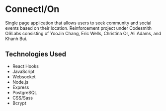 # ConnectI/On

Single page application that allows users to seek community and social events based on their location. 
Reinforcement project under Codesmith OSLabs consisting of YooJin Chang, Eric Wells, Christina Or, Ali Adams, and Khanh Bui.

## Technologies Used
- React Hooks
- JavaScript
- Websocket
- Node.js
- Express
- PostgreSQL
- CSS/Sass
- Bcrypt
